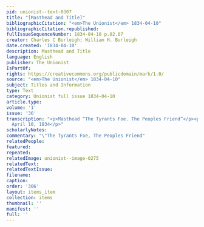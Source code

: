 ```yaml
---
pid: unionist--text-0307
title: "[Masthead and Title]"
bibliographicCitation: "<em>The Unionist</em> 1834-04-10"
bibliographicCitation.republished: 
fullIssueSequenceNumber: 1834-04-10 p.02.07
creator: Charles C Burleigh; William H. Burleigh
date.created: '1834-04-10'
description: Masthead and Title
language: English
publisher: The Unionist
IsPartOf: 
rights: https://creativecommons.org/publicdomain/mark/1.0/
source: "<em>The Unionist</em> 1834-04-10"
subject: Titles and Information
type: Text
category: Unionist full issue 1834-04-10
article.type: 
volume: '1'
issue: '36'
transcription: "<p>Masthead “The Tyrants Foe. The Peoples Friend”</p><p>The Unionist.</p><p>Brooklyn,
  April 10, 1834</p>"
scholarlyNotes: 
commentary: "\"The Tyrants Foe, The Peoples Friend"
relatedPeople: 
featured: 
repeated: 
relatedImage: unionist--image-0275
relatedText: 
relatedTextIssue: 
filename: 
caption: 
order: '306'
layout: items_item
collection: items
thumbnail: ''
manifest: ''
full: ''
---
```

